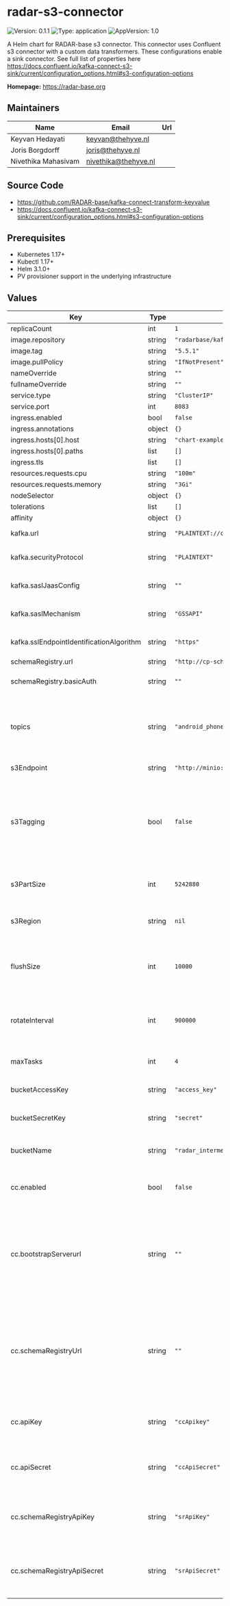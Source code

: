 

# radar-s3-connector

![Version: 0.1.1](https://img.shields.io/badge/Version-0.1.1-informational?style=flat-square) ![Type: application](https://img.shields.io/badge/Type-application-informational?style=flat-square) ![AppVersion: 1.0](https://img.shields.io/badge/AppVersion-1.0-informational?style=flat-square)

A Helm chart for RADAR-base s3 connector. This connector uses Confluent s3 connector with a custom data transformers. These configurations enable a sink connector. See full list of properties here https://docs.confluent.io/kafka-connect-s3-sink/current/configuration_options.html#s3-configuration-options

**Homepage:** <https://radar-base.org>

## Maintainers

| Name | Email | Url |
| ---- | ------ | --- |
| Keyvan Hedayati | keyvan@thehyve.nl |  |
| Joris Borgdorff | joris@thehyve.nl |  |
| Nivethika Mahasivam | nivethika@thehyve.nl |  |

## Source Code

* <https://github.com/RADAR-base/kafka-connect-transform-keyvalue>
* <https://docs.confluent.io/kafka-connect-s3-sink/current/configuration_options.html#s3-configuration-options>

## Prerequisites
* Kubernetes 1.17+
* Kubectl 1.17+
* Helm 3.1.0+
* PV provisioner support in the underlying infrastructure

## Values

| Key | Type | Default | Description |
|-----|------|---------|-------------|
| replicaCount | int | `1` |  |
| image.repository | string | `"radarbase/kafka-connect-transform-s3"` |  |
| image.tag | string | `"5.5.1"` |  |
| image.pullPolicy | string | `"IfNotPresent"` |  |
| nameOverride | string | `""` |  |
| fullnameOverride | string | `""` |  |
| service.type | string | `"ClusterIP"` |  |
| service.port | int | `8083` |  |
| ingress.enabled | bool | `false` |  |
| ingress.annotations | object | `{}` |  |
| ingress.hosts[0].host | string | `"chart-example.local"` |  |
| ingress.hosts[0].paths | list | `[]` |  |
| ingress.tls | list | `[]` |  |
| resources.requests.cpu | string | `"100m"` |  |
| resources.requests.memory | string | `"3Gi"` |  |
| nodeSelector | object | `{}` |  |
| tolerations | list | `[]` |  |
| affinity | object | `{}` |  |
| kafka.url | string | `"PLAINTEXT://cp-kafka-headless:9092"` | Kafka broker URLs |
| kafka.securityProtocol | string | `"PLAINTEXT"` | Not used. To be confirmed |
| kafka.saslJaasConfig | string | `""` | Not used. To be confirmed |
| kafka.saslMechanism | string | `"GSSAPI"` | Not used. To be confirmed |
| kafka.sslEndpointIdentificationAlgorithm | string | `"https"` | Not used. To be confirmed |
| schemaRegistry.url | string | `"http://cp-schema-registry:8081"` |  |
| schemaRegistry.basicAuth | string | `""` | Not used. To be confirmed |
| topics | string | `"android_phone_usage_event_output,android_biovotion_vsm1_acceleration,android_biovotion_vsm1_battery_level,android_biovotion_vsm1_blood_volume_pulse,android_biovotion_vsm1_energy,android_biovotion_vsm1_galvanic_skin_response,android_biovotion_vsm1_heartrate,android_biovotion_vsm1_heartrate_variability,android_biovotion_vsm1_led_current,android_biovotion_vsm1_oxygen_saturation,android_biovotion_vsm1_ppg_raw,android_biovotion_vsm1_respiration_rate,android_biovotion_vsm1_temperature,android_bittium_faros_acceleration,android_bittium_faros_battery_level,android_bittium_faros_ecg,android_bittium_faros_inter_beat_interval,android_bittium_faros_temperature,android_empatica_e4_acceleration,android_empatica_e4_battery_level,android_empatica_e4_blood_volume_pulse,android_empatica_e4_electrodermal_activity,android_empatica_e4_inter_beat_interval,android_empatica_e4_sensor_status,android_empatica_e4_temperature,android_local_weather,android_pebble_2_acceleration,android_pebble_2_battery_level,android_pebble_2_heartrate,android_pebble_2_heartrate_filtered,android_phone_acceleration,android_phone_battery_level,android_phone_bluetooth_devices,android_phone_call,android_phone_contacts,android_phone_gyroscope,android_phone_light,android_phone_magnetic_field,android_phone_ppg,android_phone_relative_location,android_phone_sms,android_phone_sms_unread,android_phone_step_count,android_phone_usage_event,android_phone_user_interaction,android_processed_audio,application_device_info,application_external_time,application_record_counts,application_server_status,application_time_zone,application_uptime,certh_banking_app_event,certh_banking_app_transaction,connect_fitbit_activity_log,connect_fitbit_intraday_calories,connect_fitbit_intraday_heart_rate,connect_fitbit_intraday_steps,connect_fitbit_sleep_classic,connect_fitbit_sleep_stages,connect_fitbit_time_zone,connect_upload_altoida_acceleration,connect_upload_altoida_action,connect_upload_altoida_attitude,connect_upload_altoida_bit_metrics,connect_upload_altoida_blink,connect_upload_altoida_diagnostics,connect_upload_altoida_domain_result,connect_upload_altoida_dot_metrics,connect_upload_altoida_eye_tracking,connect_upload_altoida_gravity,connect_upload_altoida_magnetic_field,connect_upload_altoida_metadata,connect_upload_altoida_object,connect_upload_altoida_path,connect_upload_altoida_rotation,connect_upload_altoida_summary,connect_upload_altoida_tap,connect_upload_altoida_touch,connect_upload_axivity_acceleration,connect_upload_axivity_battery_level,connect_upload_axivity_event,connect_upload_axivity_light,connect_upload_axivity_metadata,connect_upload_axivity_temperature,connect_upload_oxford_camera_data,connect_upload_oxford_camera_image,connect_upload_physilog_binary_data,notification_thinc_it,questionnaire_app_event,questionnaire_ari_self,questionnaire_art_cognitive_test,questionnaire_audio,questionnaire_baars_iv,questionnaire_bipq,questionnaire_completion_log,questionnaire_esm,questionnaire_esm28q,questionnaire_esm_epi_mod_1,questionnaire_evening_assessment,questionnaire_gad7,questionnaire_morning_assessment,questionnaire_patient_determined_disease_step,questionnaire_perceived_deficits_questionnaire,questionnaire_phq8,questionnaire_rpq,questionnaire_rses,questionnaire_tam,questionnaire_timezone,task_2MW_test,task_romberg_test,task_tandem_walking_test,thincit_code_breaker,thincit_pdq5,thincit_spotter,thincit_symbol_check,thincit_trails,"` | List of topics to be consumed by the sink connector separated by comma. |
| s3Endpoint | string | `"http://minio:9000/"` | Target S3 endpoint url |
| s3Tagging | bool | `false` | set to true, if S3 objects should be tagged with start and end offsets, as well as record count. |
| s3PartSize | int | `5242880` | The Part Size in S3 Multi-part Uploads. |
| s3Region | string | `nil` | The AWS region to be used the connector. |
| flushSize | int | `10000` | Number of records written to store before invoking file commits. |
| rotateInterval | int | `900000` | The time interval in milliseconds to invoke file commits. |
| maxTasks | int | `4` | Number of tasks in the connector |
| bucketAccessKey | string | `"access_key"` | Access key of the target S3 bucket |
| bucketSecretKey | string | `"secret"` | Secret key of the target S3 bucket |
| bucketName | string | `"radar_intermediate_storage"` | Bucket name of the target S3 bucket |
| cc.enabled | bool | `false` | Set to true, if Confluent Cloud is used |
| cc.bootstrapServerurl | string | `""` | Confluent cloud based Kafka broker URL (if Confluent Cloud based Kafka cluster is used) |
| cc.schemaRegistryUrl | string | `""` | Confluent cloud based Schema registry URL (if Confluent Cloud based Schema registry is used) |
| cc.apiKey | string | `"ccApikey"` | API Key of the Confluent Cloud cluster |
| cc.apiSecret | string | `"ccApiSecret"` | API secret of the Confluent Cloud cluster |
| cc.schemaRegistryApiKey | string | `"srApiKey"` | API Key of the Confluent Cloud Schema registry |
| cc.schemaRegistryApiSecret | string | `"srApiSecret"` | API Key of the Confluent Cloud Schema registry |
